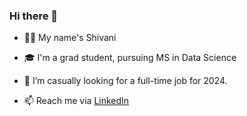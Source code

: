 ### Hi there 👋

- 🙋‍♀️ My name's Shivani

- 🎓 I'm a grad student, pursuing MS in Data Science
 

<!-- - 🌱 I’m currently learning 'Data Science Fundamentals with Python and SQL Specialization' from IBM -->

- 👀 I’m casually looking for a full-time job for 2024. 

<!-- - 💞️ I’m looking to collaborate on ... -->
- 📫 Reach me via [LinkedIn]( https://www.linkedin.com/in/shivani-t/)

<!---
skylar17/skylar17 is a ✨ special ✨ repository because its `README.md` (this file) appears on your GitHub profile.
You can click the Preview link to take a look at your changes.
--->





<!--
**skylar17/skylar17** is a ✨ _special_ ✨ repository because its `README.md` (this file) appears on your GitHub profile.

Here are some ideas to get you started:

- 🔭 I’m currently working on ...
- 🌱 I’m currently learning ...
- 👯 I’m looking to collaborate on ...
- 🤔 I’m looking for help with ...
- 💬 Ask me about ...
- 📫 How to reach me: ...
- 😄 Pronouns: ...
- ⚡ Fun fact: ...
-->
